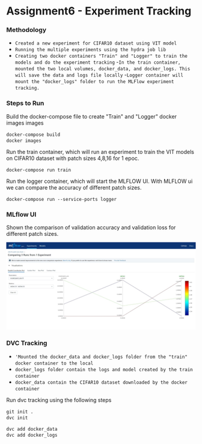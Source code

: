 # Assignment6 -  Experiment Tracking

### Methodology
- `Created a new experiment for CIFAR10 dataset using VIT model`
- `Running the multiple experiments using the hydra job lib`
- `Creating two docker containers "Train" and "Logger" to train the models and do the experiment tracking`
-` In the train container, mounted the two local volumes, docker_data, and docker_logs. This will save the data and logs file locally `
-`Logger container will mount the "docker_logs" folder to run the MLFlow experiment tracking. `

### Steps to Run

Build the docker-compose file to create "Train" and "Logger" docker images images
```
docker-compose build
docker images
```

Run the train container, which will run an experiment to train the VIT models on CIFAR10 dataset with patch sizes 4,8,16 for 1 epoc.
```
docker-compose run train
```
Run the logger container, which will start the MLFLOW UI. With MLFLOW ui we can compare the accuracy of different patch sizes.
```
docker-compose run --service-ports logger
```

### MLflow UI
Shown the comparison of validation accuracy and validation loss for different patch sizes.

![Screenshot](MLFLOW_Run_Comparison.JPG)

### DVC Tracking
- `'Mounted the docker_data and docker_logs folder from the "train" docker container to the local`
- `docker_logs folder contain the logs and model created by the train container`
- `docker_data contain the CIFAR10 dataset downloaded by the docker container`

Run dvc tracking using the following steps
```
git init .
dvc init
```

```
dvc add docker_data
dvc add docker_logs
```


